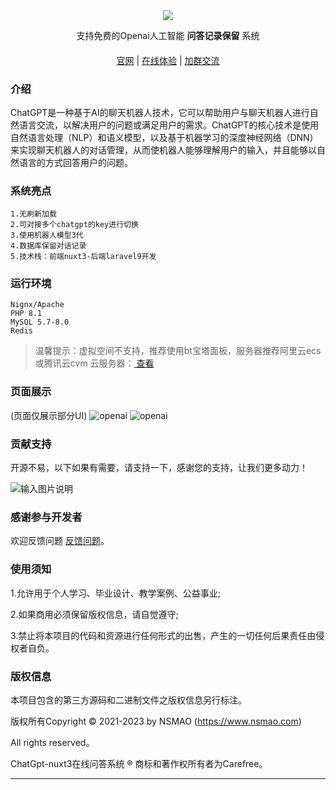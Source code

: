 <div align="center" >
    <img src="https://nsmao.oss-cn-shanghai.aliyuncs.com/202302/11/R4phVdthn8bUYFKrznnmVTCtDPsG7JvMTFnOOkn4.jpg" />
</div>
<div align="center">

支持免费的Openai人工智能 **问答记录保留** 系统

</div>

#### 

<div align="center">

[官网](https://ai.nsmao.com/) |
[在线体验](https://ai.nsmao.com/) |
[加群交流](https://qm.qq.com/cgi-bin/qm/qr?k=a2CKPqmQRM3pergs1bbZZTRTJcpMBp5W&jump_from=webapi&authKey=lwhKCSeJgV678lPgWK2oJ58z4zTCorFfXiKp7GWudM50F/Nc+kTLNSTtswV5Sun7)

</div>

### 介绍
ChatGPT是一种基于AI的聊天机器人技术，它可以帮助用户与聊天机器人进行自然语言交流，以解决用户的问题或满足用户的需求。ChatGPT的核心技术是使用自然语言处理（NLP）和语义模型，以及基于机器学习的深度神经网络（DNN）来实现聊天机器人的对话管理，从而使机器人能够理解用户的输入，并且能够以自然语言的方式回答用户的问题。


### 系统亮点
~~~
1.无刷新加载
2.可对接多个chatgpt的key进行切换
3.使用机器人模型3代
4.数据库保留对话记录
5.技术栈：前端nuxt3-后端laravel9开发
~~~


### 运行环境

```
Nignx/Apache
PHP 8.1
MySQL 5.7-8.0
Redis
```


> 温馨提示：虚拟空间不支持，推荐使用bt宝塔面板，服务器推荐阿里云ecs或腾讯云cvm 云服务器：<a href="https://www.aliyun.com/minisite/goods?userCode=plfk0eug&share_source=copy_link" target="_blank">  查看 </a>


### 页面展示
(页面仅展示部分UI)
![openai](https://nsmao.oss-cn-shanghai.aliyuncs.com/202302/16/Ok7K4UTiS1oBuiwvuFlM9t0CrSdgiFXZwC3xa79I.png)
![openai](https://nsmao.oss-cn-shanghai.aliyuncs.com/202302/16/F7PFOf0mj915iM09xqrK1xmqQVZMncNNP6Q2Ria0.jpg)


### 贡献支持
开源不易，以下如果有需要，请支持一下，感谢您的支持，让我们更多动力！

![输入图片说明](https://nsmao.oss-cn-shanghai.aliyuncs.com/202301/14/9CJJUtfv0SXokCVuZwswnx7byC0z1k3vDYX4rMMf.png)

### 感谢参与开发者

欢迎反馈问题 [反馈问题](https://github.com/carefreezi/openai-nuxt3/issues)。

### 使用须知

1.允许用于个人学习、毕业设计、教学案例、公益事业;

2.如果商用必须保留版权信息，请自觉遵守;

3.禁止将本项目的代码和资源进行任何形式的出售，产生的一切任何后果责任由侵权者自负。

### 版权信息

本项目包含的第三方源码和二进制文件之版权信息另行标注。

版权所有Copyright © 2021-2023 by NSMAO (https://www.nsmao.com)

All rights reserved。

ChatGpt-nuxt3在线问答系统 ® 商标和著作权所有者为Carefree。

---
